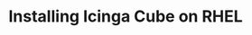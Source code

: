 # Installing Icinga Cube on RHEL
<!-- {% set rhel = True %} -->
<!-- {% include "02-Installation.md" %} -->
